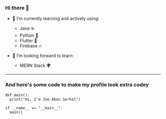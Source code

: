 ### Hi there 👋

- 🌱 I’m currently learning and actively using:
  - Java ☕
  - Python 🐍
  - Flutter 🎯
  - Firebase 🔥

- 🔭 I’m looking forward to learn:
  - MERN Stack 🌍
----
### And here's some code to make my profile look extra codey
```
def main():
  print("Hi, I'm Joe Abou Serhal")
 
if __name__ == "__main__":
  main()
```
